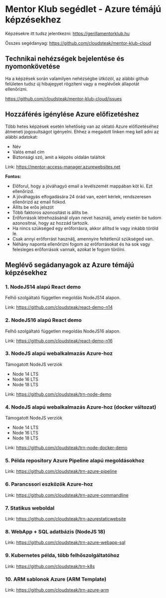 # Mentor Klub segédlet - Azure témájú képzésekhez

Képzésekre itt tudsz jelentkezni: https://gerillamentorklub.hu

Összes segédanyag: https://github.com/cloudsteak/mentor-klub-cloud

## Technikai nehézségek bejelentése és nyomonkövetése

Ha a képzések során valamilyen nehézségbe ütközöl, az alábbi github felületen tudsz új hibajegyet rögzíteni vagy a meglévőek állapotát ellenőrizni.

https://github.com/cloudsteak/mentor-klub-cloud/issues

## Hozzáférés igénylése Azure előfizetéshez

Több hetes képzések esetén lehetőség van az oktató Azure előfizetéséhez átmeneti jogosultságot igényelni. Ehhez a megadott linken meg kell adni az alábbi adatokat:

- Név
- Valós email cím
- Biztonsági szó, amit a képzés oldalán találtok

Link: https://mentor-access-manager.azurewebsites.net

**Fontos:**
- Előforul, hogy a jóváhagyó email a levélszemét mappában köt ki. Ezt ellenőrizd.
- A jóváhagyás elfogadására 24 órád van, ezért kérlek, rendszeresen ellenőrizd az email fiókod.
- Állíts be erős jelszót
- Több faktoros azonosítást is állíts be.
- Erőforrások létrehozásánál olyan nevet használj, amely esetén be tudom azonosítnai, hogy az hozzád tartozik.
- Ha nincs szükséged egy erőforrásra, akkor állítsd le vagy inkább töröld le.
- Csak annyi erőforrást használj, amennyire feltétlenül szükséged van.
- Néhány naponta ellenőrizni fogom az erőforrásokat és ha sok vagy felesleges erőforrások vannak, azokat le fogom törölni.

## Meglévő segádanyagok az Azure témájú képzésekhez

### 1. NodeJS14 alapú React demo

Felhő szolgáltató független megoldás NodeJS14 alapon.

Link: https://github.com/cloudsteak/react-demo-n14

### 2. NodeJS16 alapú React demo

Felhő szolgáltató független megoldás NodeJS16 alapon.

Link: https://github.com/cloudsteak/react-demo-n16

### 3. NodeJS alapú webalkalmazás Azure-hoz

Támogatott NodeJS verziók

- Node 14 LTS
- Node 16 LTS
- Node 18 LTS

Link: https://github.com/cloudsteak/trn-node-demo

### 4. NodeJS alapú webalkalmazás Azure-hoz (docker változat)

Támogatott NodeJS verziók

- Node 14 LTS
- Node 16 LTS
- Node 18 LTS

Link: https://github.com/cloudsteak/trn-node-docker-demo

### 5. Példa repository Azure Pipeline alapú megoldásokhoz

Link: https://github.com/cloudsteak/trn-azure-pipeline

### 6. Parancssori eszközök Azure-hoz

Link: https://github.com/cloudsteak/trn-azure-commandline

### 7. Statikus weboldal

Link: https://github.com/cloudsteak/trn-azurestaticwebsite

### 8. WebApp + SQL adatbázis (NodeJS 18)

Link: https://github.com/cloudsteak/trn-azure-webapp-sql

### 9. Kubernetes példa, több felhőszolgáltatóhoz

Link: https://github.com/cloudsteak/trn-k8s

### 10. ARM sablonok Azure (ARM Template)

Link: https://github.com/cloudsteak/trn-azure-arm
